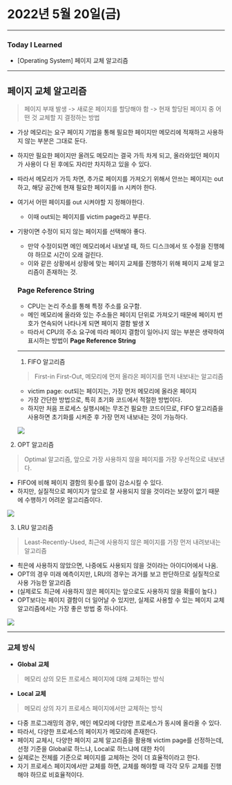 # 2022년 5월 20일(금)

---

### Today I Learned 

- [Operating System] 페이지 교체 알고리즘 

---

## 페이지 교체 알고리즘

> 페이지 부재 발생 -> 새로운 페이지를 할당해야 함 -> 현재 할당된 페이지 중 어떤 것 교체할 지 결정하는 방법 

- 가상 메모리는 요구 페이지 기법을 통해 필요한 페이지만 메모리에 적재하고 사용하지 않는 부분은 그대로 둔다.

- 하지만 필요한 페이지만 올려도 메모리는 결국 가득 차게 되고, 올라와있던 페이지가 사용이 다 된 후에도 자리만 차지하고 있을 수 있다.

- 따라서 메모리가 가득 차면, 추가로 페이지를 가져오기 위해서 안쓰는 페이지는 out하고, 해당 공간에 현재 필요한 페이지를 in 시켜야 한다.

- 여기서 어떤 페이지를 out 시켜야할 지 정해야한다. 

  - 이때 out되는 페이지를 victim page라고 부른다.

- 기왕이면 수정이 되지 않는 페이지를 선택해야 좋다.

  - 만약 수정이되면 메인 메모리에서 내보낼 때, 하드 디스크에서 또 수정을 진행헤야 하므로 시간이 오래 걸린다.
  - 이와 같은 상황에서 상황에 맞는 페이지 교체를 진행하기 위해 페이지 교체 알고리즘이 존재하는 것.

  ### Page Reference String 

  - CPU는 논리 주소를 통해 특정 주소를 요구함.
  - 메인 메모리에 올라와 있는 주소들은 페이지 단위로 가져오기 때문에 페이지 번호가 연속되어 나타나게 되면 페이지 결함 발생 X
  - 따라서 CPU의 주소 요구에 따라 페이지 결함이 일어나지 않는 부분은 생략하여 표시하는 방법이 **Page Reference String** 

  ----

  1. FIFO 알고리즘

  > First-in First-Out, 메모리에 먼저 올라온 페이지를 먼저 내보내는 알고리즘 

  - victim page: out되는 페이지는, 가장 먼저 메모리에 올라온 페이지 
  - 가장 간단한 방법으로, 특히 초기화 코드에서 적절한 방법이다.
  - 하지만 처음 프로세스 실행시에는 무조건 필요한 코드이므로, FIFO 알고리즘을 사용하면 초기화를 시켜준 후 가장 먼저 내보내는 것이 가능하다.

  ![](https://img1.daumcdn.net/thumb/R1280x0/?scode=mtistory&fname=https%3A%2F%2Fk.kakaocdn.net%2Fdn%2FVQCGK%2FbtquJuqRkyS%2FLb3NgwHkBve08YhZpLkq31%2Fimg.png)

2. OPT 알고리즘 

> Optimal 알고리즘, 앞으로 가장 사용하지 않을 페이지를 가장 우선적으로 내보낸다.

- FIFO에 비해 페이지 결함의 횟수를 많이 감소시킬 수 있다.
- 하지만, 실질적으로 페이지가 앞으로 잘 사용되지 않을 것이라는 보장이 없기 때문에 수행하기 어려운 알고리즘이다.

![](https://img1.daumcdn.net/thumb/R1280x0/?scode=mtistory&fname=https%3A%2F%2Fk.kakaocdn.net%2Fdn%2FSvRs7%2FbtquHbeJLQX%2FWXmK7xdGUbIxl43t0JG6Qk%2Fimg.png)

3. LRU 알고리즘

> Least-Recently-Used, 최근에 사용하지 않은 페이지를 가장 먼저 내려보내는 알고리즘

- 쵝은에 사용하지 않았으면, 나중에도 사용되지 않을 것이라는 아이디어에서 나옴.
- OPT의 경우 미래 예측이지만, LRU의 경우는 과거를 보고 판단하므로 실질적으로 사용 가능한 알고리즘
- (실제로도 최근에 사용하지 않은 페이지는 앞으로도 사용하지 않을 확률이 높다.)
- OPT보다는 페이지 결함이 더 일어날 수 있지만, 실제로 사용할 수 있는 페이지 교체 알고리즘에서는 가장 좋은 방법 중 하나이다.

![](https://img1.daumcdn.net/thumb/R1280x0/?scode=mtistory&fname=https%3A%2F%2Fk.kakaocdn.net%2Fdn%2FnCgc3%2FbtquGW9VUrm%2FxTKnVKPOVQuSXmAuRehSw1%2Fimg.png)

---

### 교체 방식

- **Global 교체**

> 메모리 상의 모든 프로세스 페이지에 대해 교체하는 방식

- **Local 교체** 

> 메모리 상의 자기 프로세스 페이지에서만 교체하는 방식 

- 다중 프로그래밍의 경우, 메인 메모리에 다양한 프로세스가 동시에 올라올 수 있다.
- 따라서, 다양한 프로세스의 페이지가 메모리에 존재한다.
- 페이지 교체시, 다양한 페이지 교체 알고리즘을 활용해 victim page를 선정하는데, 선정 기준을 Global로 하느냐, Local로 하느냐에 대한 차이 
- 실제로는 전체를 기준으로 페이지를 교체하는 것이 더 효율적이라고 한다. 
- 자기 프로세스 페이지에서만 교체를 하면, 교체를 해야할 때 각각 모두 교체를 진행해야 하므로 비효율적이다.